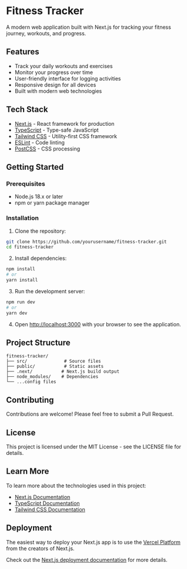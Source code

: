# Fitness Tracker

A modern web application built with Next.js for tracking your fitness journey, workouts, and progress.

## Features

- Track your daily workouts and exercises
- Monitor your progress over time
- User-friendly interface for logging activities
- Responsive design for all devices
- Built with modern web technologies

## Tech Stack

- [Next.js](https://nextjs.org/) - React framework for production
- [TypeScript](https://www.typescriptlang.org/) - Type-safe JavaScript
- [Tailwind CSS](https://tailwindcss.com/) - Utility-first CSS framework
- [ESLint](https://eslint.org/) - Code linting
- [PostCSS](https://postcss.org/) - CSS processing

## Getting Started

### Prerequisites

- Node.js 18.x or later
- npm or yarn package manager

### Installation

1. Clone the repository:
```bash
git clone https://github.com/yourusername/fitness-tracker.git
cd fitness-tracker
```

2. Install dependencies:
```bash
npm install
# or
yarn install
```

3. Run the development server:
```bash
npm run dev
# or
yarn dev
```

4. Open [http://localhost:3000](http://localhost:3000) with your browser to see the application.

## Project Structure

```
fitness-tracker/
├── src/              # Source files
├── public/           # Static assets
├── .next/           # Next.js build output
├── node_modules/    # Dependencies
└── ...config files
```

## Contributing

Contributions are welcome! Please feel free to submit a Pull Request.

## License

This project is licensed under the MIT License - see the LICENSE file for details.

## Learn More

To learn more about the technologies used in this project:

- [Next.js Documentation](https://nextjs.org/docs)
- [TypeScript Documentation](https://www.typescriptlang.org/docs/)
- [Tailwind CSS Documentation](https://tailwindcss.com/docs)

## Deployment

The easiest way to deploy your Next.js app is to use the [Vercel Platform](https://vercel.com/new?utm_medium=default-template&filter=next.js&utm_source=create-next-app&utm_campaign=create-next-app-readme) from the creators of Next.js.

Check out the [Next.js deployment documentation](https://nextjs.org/docs/app/building-your-application/deploying) for more details.
